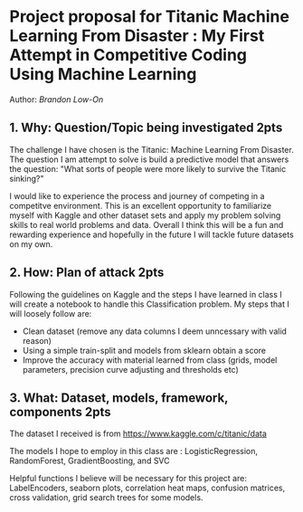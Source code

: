 # Project proposal for Titanic Machine Learning From Disaster : My First Attempt in Competitive Coding Using Machine Learning
Author: *Brandon Low-On*

## 1. Why: Question/Topic being investigated 2pts
The challenge I have chosen is the Titanic: Machine Learning From Disaster. 
The question I am attempt to solve is build a predictive model that answers the question: "What sorts of people were more likely to survive the Titanic sinking?"

I would like to experience the process and journey of competing in a competitve environment. This is an excellent opportunity to familiarize myself with Kaggle and other dataset sets and apply my problem solving skills to real world problems and data.
Overall I think this will be a fun and rewarding experience and hopefully in the future I will tackle future datasets on my own. 


## 2. How: Plan of attack 2pts
Following the guidelines on Kaggle and the steps I have learned in class I will create a notebook to handle this Classification problem. 
My steps that I will loosely follow are:
 - Clean dataset (remove any data columns I deem unncessary with valid reason)
 - Using a simple train-split and models from sklearn obtain a score
 - Improve the accuracy with material learned from class (grids, model parameters, precision curve adjusting and thresholds etc)
 

## 3. What: Dataset, models, framework, components 2pts

The dataset I received is from https://www.kaggle.com/c/titanic/data

The models I hope to employ in this class are : LogisticRegression, RandomForest, GradientBoosting, and SVC

Helpful functions I believe will be necessary for this project are: LabelEncoders, seaborn plots, correlation heat maps, confusion matrices, cross validation, grid search trees for some models.

